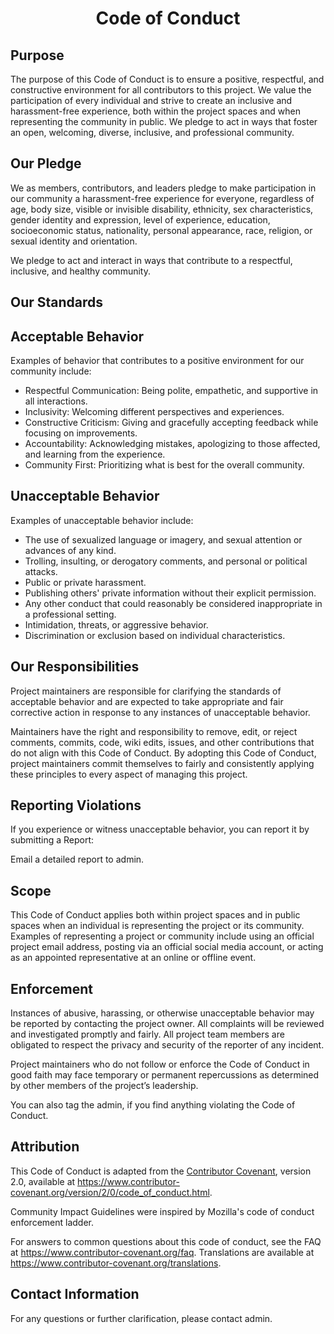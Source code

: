 <div align="center">
  
# Code of Conduct

</div>

## Purpose

The purpose of this Code of Conduct is to ensure a positive, respectful, and constructive environment for all contributors to this project. We value the participation of every individual and strive to create an inclusive and harassment-free experience, both within the project spaces and when representing the community in public. We pledge to act in ways that foster an open, welcoming, diverse, inclusive, and professional community.

## Our Pledge
We as members, contributors, and leaders pledge to make participation in our community a harassment-free experience for everyone, regardless of age, body size, visible or invisible disability, ethnicity, sex characteristics, gender identity and expression, level of experience, education, socioeconomic status, nationality, personal appearance, race, religion, or sexual identity and orientation.

We pledge to act and interact in ways that contribute to a respectful, inclusive, and healthy community.

## Our Standards

## Acceptable Behavior

Examples of behavior that contributes to a positive environment for our community include:

* Respectful Communication: Being polite, empathetic, and supportive in all interactions.
* Inclusivity: Welcoming different perspectives and experiences.
* Constructive Criticism: Giving and gracefully accepting feedback while focusing on improvements.
* Accountability: Acknowledging mistakes, apologizing to those affected, and learning from the experience.
* Community First: Prioritizing what is best for the overall community.

## Unacceptable Behavior

Examples of unacceptable behavior include:

* The use of sexualized language or imagery, and sexual attention or advances of any kind.
* Trolling, insulting, or derogatory comments, and personal or political attacks.
* Public or private harassment.
* Publishing others' private information without their explicit permission.
* Any other conduct that could reasonably be considered inappropriate in a professional setting.
* Intimidation, threats, or aggressive behavior.
* Discrimination or exclusion based on individual characteristics.


## Our Responsibilities

Project maintainers are responsible for clarifying the standards of acceptable behavior and are expected to take appropriate and fair corrective action in response to any instances of unacceptable behavior.

Maintainers have the right and responsibility to remove, edit, or reject comments, commits, code, wiki edits, issues, and other contributions that do not align with this Code of Conduct. By adopting this Code of Conduct, project maintainers commit themselves to fairly and consistently applying these principles to every aspect of managing this project.


## Reporting Violations

If you experience or witness unacceptable behavior, you can report it by submitting a Report:

Email a detailed report to admin.

## Scope

This Code of Conduct applies both within project spaces and in public spaces when an individual is representing the project or its community. Examples of representing a project or community include using an official project email address, posting via an official social media account, or acting as an appointed representative at an online or offline event.

## Enforcement

Instances of abusive, harassing, or otherwise unacceptable behavior may be reported by contacting the project owner. All complaints will be reviewed and investigated promptly and fairly. All project team members are obligated to respect the privacy and security of the reporter of any incident.

Project maintainers who do not follow or enforce the Code of Conduct in good faith may face temporary or permanent repercussions as determined by other members of the project’s leadership.

You can also tag the admin, if you find anything violating the Code of Conduct.

## Attribution

This Code of Conduct is adapted from the [Contributor Covenant](https://www.contributor-covenant.org/version/2/1/code_of_conduct/), version 2.0, available at https://www.contributor-covenant.org/version/2/0/code_of_conduct.html.

Community Impact Guidelines were inspired by Mozilla's code of conduct enforcement ladder.

For answers to common questions about this code of conduct, see the FAQ at https://www.contributor-covenant.org/faq. Translations are available at https://www.contributor-covenant.org/translations.

## Contact Information

For any questions or further clarification, please contact admin.
